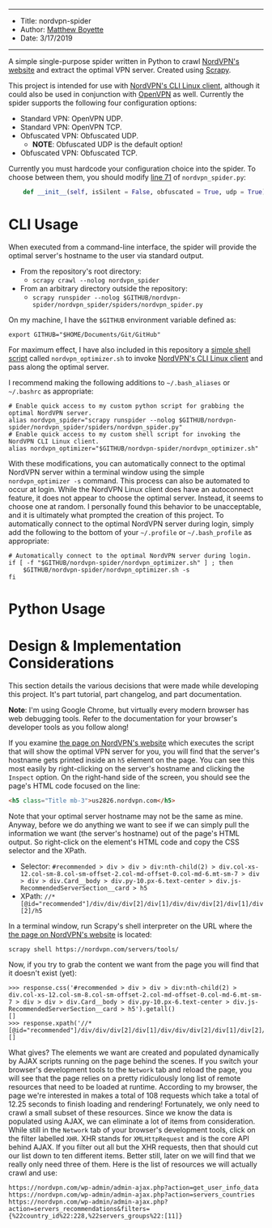 *******************************************************************

* Title:  nordvpn-spider
* Author: [Matthew Boyette](mailto:Dyndrilliac@gmail.com)
* Date:   3/17/2019

*******************************************************************

A simple single-purpose spider written in Python to crawl [NordVPN's website](https://nordvpn.com/servers/tools/) and extract the optimal VPN server. Created using [Scrapy](https://scrapy.org/).

This project is intended for use with [NordVPN's CLI Linux client](https://support.nordvpn.com/Connectivity/Linux/1182453582/Installing-and-using-NordVPN-on-Linux.htm), although it could also be used in conjunction with [OpenVPN](https://nordvpn.com/tutorials/linux/openvpn/) as well. Currently the spider supports the following four configuration options:
* Standard VPN: OpenVPN UDP.
* Standard VPN: OpenVPN TCP.
* Obfuscated VPN: Obfuscated UDP.
    * **NOTE**: Obfuscated UDP is the default option!
* Obfuscated VPN: Obfuscated TCP.

Currently you must hardcode your configuration choice into the spider. To choose between them, you should modify [line 71](https://github.com/Dyndrilliac/nordvpn-spider/blob/master/nordvpn_spider/spiders/nordvpn_spider.py#L71) of ``nordvpn_spider.py``:
```python
    def __init__(self, isSilent = False, obfuscated = True, udp = True):
```

# CLI Usage

When executed from a command-line interface, the spider will provide the optimal server's hostname to the user via standard output.

* From the repository's root directory:
    * ``scrapy crawl --nolog nordvpn_spider``
* From an arbitrary directory outside the repository:
    * ``scrapy runspider --nolog $GITHUB/nordvpn-spider/nordvpn_spider/spiders/nordvpn_spider.py``

On my machine, I have the ``$GITHUB`` environment variable defined as:
```shell
export GITHUB="$HOME/Documents/Git/GitHub"
```

For maximum effect, I have also included in this repository a [simple shell script](https://github.com/Dyndrilliac/nordvpn-spider/blob/master/nordvpn_optimizer.sh) called ``nordvpn_optimizer.sh`` to invoke [NordVPN's CLI Linux client](https://support.nordvpn.com/Connectivity/Linux/1182453582/Installing-and-using-NordVPN-on-Linux.htm) and pass along the optimal server.

I recommend making the following additions to ``~/.bash_aliases`` or ``~/.bashrc`` as appropriate:
```shell
# Enable quick access to my custom python script for grabbing the optimal NordVPN server.
alias nordvpn_spider="scrapy runspider --nolog $GITHUB/nordvpn-spider/nordvpn_spider/spiders/nordvpn_spider.py"
# Enable quick access to my custom shell script for invoking the NordVPN CLI Linux client.
alias nordvpn_optimizer="$GITHUB/nordvpn-spider/nordvpn_optimizer.sh"
```

With these modifications, you can automatically connect to the optimal NordVPN server within a terminal window using the simple ``nordvpn_optimizer -s`` command. This process can also be automated to occur at login. While the NordVPN Linux client does have an autoconnect feature, it does not appear to choose the optimal server. Instead, it seems to choose one at random. I personally found this behavior to be unacceptable, and it is ultimately what prompted the creation of this project. To automatically connect to the optimal NordVPN server during login, simply add the following to the bottom of your ``~/.profile`` or ``~/.bash_profile`` as appropriate:
```shell
# Automatically connect to the optimal NordVPN server during login.
if [ -f "$GITHUB/nordvpn-spider/nordvpn_optimizer.sh" ] ; then
	$GITHUB/nordvpn-spider/nordvpn_optimizer.sh -s
fi
```

# Python Usage



# Design & Implementation Considerations

This section details the various decisions that were made while developing this project. It's part tutorial, part changelog, and part documentation.

**Note**: I'm using Google Chrome, but virtually every modern browser has web debugging tools. Refer to the documentation for your browser's developer tools as you follow along!

If you examine [the page on NordVPN's website](https://nordvpn.com/servers/tools/) which executes the script that will show the optimal VPN server for you, you will find that the server's hostname gets printed inside an ``h5`` element on the page. You can see this most easily by right-clicking on the server's hostname and clicking the ``Inspect`` option. On the right-hand side of the screen, you should see the page's HTML code focused on the line:
```html
<h5 class="Title mb-3">us2826.nordvpn.com</h5>
```

Note that your optimal server hostname may not be the same as mine. Anyway, before we do anything we want to see if we can simply pull the information we want (the server's hostname) out of the page's HTML output. So right-click on the element's HTML code and copy the CSS selector and the XPath.

* Selector: ``#recommended > div > div > div:nth-child(2) > div.col-xs-12.col-sm-8.col-sm-offset-2.col-md-offset-0.col-md-6.mt-sm-7 > div > div > div.Card__body > div.py-10.px-6.text-center > div.js-RecommendedServerSection__card > h5``
* XPath: ``//*[@id="recommended"]/div/div/div[2]/div[1]/div/div/div[2]/div[1]/div[2]/h5``

In a terminal window, run Scrapy's shell interpreter on the URL where the [the page on NordVPN's website](https://nordvpn.com/servers/tools/) is located:
```shell
scrapy shell https://nordvpn.com/servers/tools/
```

Now, if you try to grab the content we want from the page you will find that it doesn't exist (yet):
```
>>> response.css('#recommended > div > div > div:nth-child(2) > div.col-xs-12.col-sm-8.col-sm-offset-2.col-md-offset-0.col-md-6.mt-sm-7 > div > div > div.Card__body > div.py-10.px-6.text-center > div.js-RecommendedServerSection__card > h5').getall()
[]
>>> response.xpath('//*[@id="recommended"]/div/div/div[2]/div[1]/div/div/div[2]/div[1]/div[2]/h5').getall()
[]
```

What gives? The elements we want are created and populated dynamically by AJAX scripts running on the page behind the scenes. If you switch your browser's development tools to the ``Network`` tab and reload the page, you will see that the page relies on a pretty ridiculously long list of remote resources that need to be loaded at runtime. According to my browser, the page we're interested in makes a total of 108 requests which take a total of 12.25 seconds to finish loading and rendering! Fortunately, we only need to crawl a small subset of these resources. Since we know the data is populated using AJAX, we can eliminate a lot of items from consideration. While still in the ``Network`` tab of your browser's development tools, click on the filter labelled ``XHR``. XHR stands for ``XMLHttpRequest`` and is the core API behind AJAX. If you filter out all but the XHR requests, then that should cut our list down to ten different items. Better still, later on we will find that we really only need three of them. Here is the list of resources we will actually crawl and use:
```
https://nordvpn.com/wp-admin/admin-ajax.php?action=get_user_info_data
https://nordvpn.com/wp-admin/admin-ajax.php?action=servers_countries
https://nordvpn.com/wp-admin/admin-ajax.php?action=servers_recommendations&filters={%22country_id%22:228,%22servers_groups%22:[11]}
```

